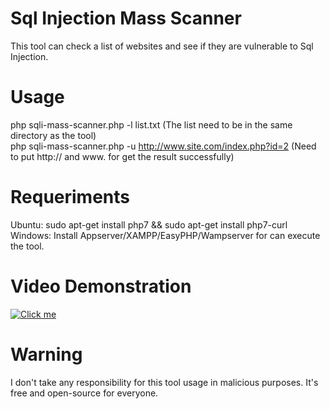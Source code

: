 # Sql Injection Mass Scanner

This tool can check a list of websites and see if they are vulnerable to Sql Injection.

# Usage

php sqli-mass-scanner.php -l list.txt (The list need to be in the same directory as the tool)</br>
php sqli-mass-scanner.php -u http://www.site.com/index.php?id=2 (Need to put http:// and www. for get the result successfully)

# Requeriments

Ubuntu: sudo apt-get install php7 && sudo apt-get install php7-curl</br>
Windows: Install Appserver/XAMPP/EasyPHP/Wampserver for can execute the tool.

# Video Demonstration

<a href="https://www.youtube.com/watch?v=hJVU9PQDuaE"><img src="http://i.imgur.com/BfGB0dj.png" alt="Click me"></a>

# Warning

I don't take any responsibility for this tool usage in malicious purposes. It's free and open-source for everyone.
